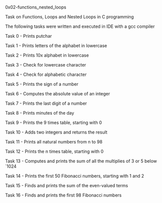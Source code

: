 0x02-functions_nested_loops

Task on Functions, Loops and Nested Loops in C programming

The following tasks were written and executed in IDE with a gcc compiler

Task 0 - Prints putchar

Task 1 - Prints letters of the alphabet in lowercase

Task 2 - Prints 10x alphabet in lowercase

Task 3 - Check for lowercase character

Task 4 - Check for alphabetic character

Task 5 - Prints the sign of a number

Task 6 - Computes the absolute value of an integer

Task 7 - Prints the last digit of a number

Task 8 - Prints minutes of the day

Task 9 - Prints the 9 times table, starting with 0

Task 10 - Adds two integers and returns the result

Task 11 - Prints all natural numbers from n to 98

Task 12 - Prints the n times table, starting with 0

Task 13	- Computes and prints the sum of all the multiplies of 3 or 5 below `1024

Task 14 - Prints the first 50 Fibonacci numbers, starting with 1 and 2

Task 15 - Finds and prints the sum of the even-valued terms

Task 16 - Finds and prints the first 98 Fibonacci numbers
